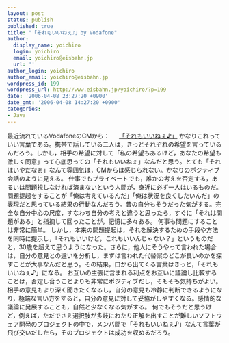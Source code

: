 ```yaml
---
layout: post
status: publish
published: true
title: "「それもいいねぇ♪」by Vodafone"
author:
  display_name: yoichiro
  login: yoichiro
  email: yoichiro@eisbahn.jp
  url: ''
author_login: yoichiro
author_email: yoichiro@eisbahn.jp
wordpress_id: 199
wordpress_url: http://www.eisbahn.jp/yoichiro/?p=199
date: '2006-04-08 23:27:20 +0900'
date_gmt: '2006-04-08 14:27:20 +0900'
categories:
- Java
---
```


最近流れているVodafoneのCMから：
　
[「それもいいねぇ♪」](http://www.vodafone.jp/japanese/cm/asx/jikkan15_300k.asx)
かなりこれっていい言葉である。携帯で話している二人は，きっとそれぞれの希望を言っているんだろう。しかし，相手の希望に対して「私の希望もあるけど，あなたの希望も激しく同意」って心底思っての「それもいいねぇ」なんだと思う。とても「それはいやだなぁ」なんて雰囲気は，CMからは感じられない。かなりのポジティブ会話のように見える。
仕事でもプライベートでも，誰かの考えを否定する，あるいは問題視しなければ済まないという人間が，身近に必ず一人はいるものだ。問題提起をすることが「俺は考えているんだ」「俺は状況を良くしたいんだ」の表現だと思っている結果の行動なんだろう。昔の自分もそうだった気がする。完全な自分中心の尺度，すなわち自分の考えと違うと思ったら，すぐに「それは問題がある」と指摘して回ったことが，記憶に多々ある。
何事も問題にすることは非常に簡単。
しかし，本来の問題提起は，それを解決するための手段や方法を同時に提示し，「それもいいけど，これもいいんじゃない？」というものだと，30歳を超えて思うようになった。さらに，他人にそうやって言われた場合は，自分の意見との違いを分析し，まずは言われた代替案のどこが良いのかを探すことが大事なんだと思う。その結果，口から出てくる言葉はきっと，「それもいいねぇ♪」になる。
お互いの主張に含まれる利点をお互いに議論し比較することは，否定し合うことよりも非常にポジティブだし，そもそも気持ちがよい。相手の意見もより深く聞きたくなるし，自分の意見も冷静に判断できるようになり，極端な言い方をすると，自分の意見に対して妥協がしやすくなる。感情的な議論に発展することも，自然と少なくなる気がする。
何でもそうだと思うけど，例えば，ただでさえ選択肢が多岐にわたり正解を出すことが難しいソフトウェア開発のプロジェクトの中で，メンバ間で「それもいいねぇ♪」なんて言葉が飛び交いだしたら，そのプロジェクトは成功を収めるだろう。
